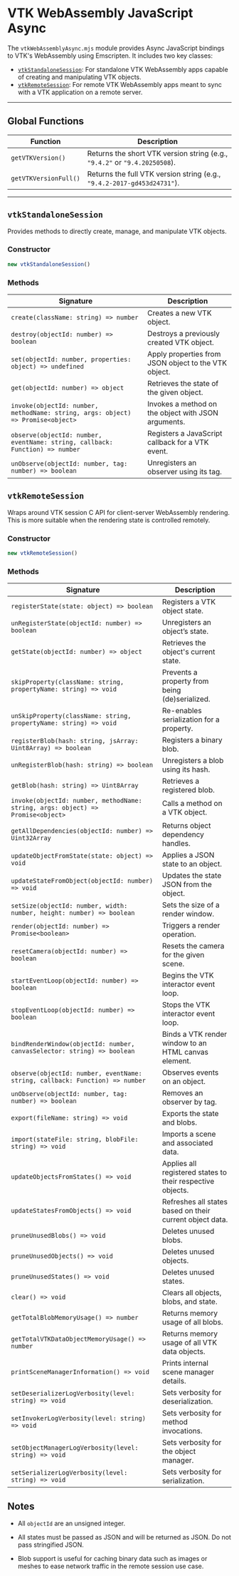 # VTK WebAssembly JavaScript Async

The `vtkWebAssemblyAsync.mjs` module provides Async JavaScript bindings to VTK's WebAssembly using Emscripten. It includes two key classes:

- [`vtkStandaloneSession`](#vtkStandaloneSession): For standalone VTK WebAssembly apps capable of creating and manipulating VTK objects.
- [`vtkRemoteSession`](#vtkRemoteSession): For remote VTK WebAssembly apps meant to sync with a VTK application on a remote server.

---

## Global Functions

| Function | Description |
|---------|-------------|
| `getVTKVersion()` | Returns the short VTK version string (e.g., `"9.4.2"` or `"9.4.20250508`). |
| `getVTKVersionFull()` | Returns the full VTK version string (e.g., `"9.4.2-2017-gd453d24731"`). |

---

## `vtkStandaloneSession`

Provides methods to directly create, manage, and manipulate VTK objects.

### Constructor
```js
new vtkStandaloneSession()
```

### Methods
| Signature                                                                      | Description                                         |
|--------------------------------------------------------------------------------|-----------------------------------------------------|
| `create(className: string) => number`                                          | Creates a new VTK object.                           |
| `destroy(objectId: number) => boolean`                                         | Destroys a previously created VTK object.           |
| `set(objectId: number, properties: object) => undefined`                       | Apply properties from JSON object to the VTK object.|
| `get(objectId: number) => object`                                              | Retrieves the state of the given object.            |
| `invoke(objectId: number, methodName: string, args: object) => Promise<object>`| Invokes a method on the object with JSON arguments. |
| `observe(objectId: number, eventName: string, callback: Function) => number`   | Registers a JavaScript callback for a VTK event.    |
| `unObserve(objectId: number, tag: number) => boolean`                          | Unregisters an observer using its tag.              |

## `vtkRemoteSession`

Wraps around VTK session C API for client-server WebAssembly rendering. This is more suitable when the rendering state is controlled remotely.

### Constructor
```js
new vtkRemoteSession()
```

### Methods
| Signature                                                                      | Description                                                |
|--------------------------------------------------------------------------------|------------------------------------------------------------|
| `registerState(state: object) => boolean`                                      | Registers a VTK object state.                              |
| `unRegisterState(objectId: number) => boolean`                                 | Unregisters an object’s state.                             |
| `getState(objectId: number) => object`                                         | Retrieves the object's current state.                      |
| `skipProperty(className: string, propertyName: string) => void`                | Prevents a property from being (de)serialized.             |
| `unSkipProperty(className: string, propertyName: string) => void`              | Re-enables serialization for a property.                   |
| `registerBlob(hash: string, jsArray: Uint8Array) => boolean`                   | Registers a binary blob.                                   |
| `unRegisterBlob(hash: string) => boolean`                                      | Unregisters a blob using its hash.                         |
| `getBlob(hash: string) => Uint8Array`                                          | Retrieves a registered blob.                               |
| `invoke(objectId: number, methodName: string, args: object) => Promise<object>`| Calls a method on a VTK object.                            |
| `getAllDependencies(objectId: number) => Uint32Array`                          | Returns object dependency handles.                         |
| `updateObjectFromState(state: object) => void`                                 | Applies a JSON state to an object.                         |
| `updateStateFromObject(objectId: number) => void`                              | Updates the state JSON from the object.                    |
| `setSize(objectId: number, width: number, height: number) => boolean`          | Sets the size of a render window.                          |
| `render(objectId: number) => Promise<boolean>`                                 | Triggers a render operation.                               |
| `resetCamera(objectId: number) => boolean`                                     | Resets the camera for the given scene.                     |
| `startEventLoop(objectId: number) => boolean`                                  | Begins the VTK interactor event loop.                      |
| `stopEventLoop(objectId: number) => boolean`                                   | Stops the VTK interactor event loop.                       |
| `bindRenderWindow(objectId: number, canvasSelector: string) => boolean`        | Binds a VTK render window to an HTML canvas element.       |
| `observe(objectId: number, eventName: string, callback: Function) => number`   | Observes events on an object.                              |
| `unObserve(objectId: number, tag: number) => boolean`                          | Removes an observer by tag.                                |
| `export(fileName: string) => void`                                             | Exports the state and blobs.                               |
| `import(stateFile: string, blobFile: string) => void`                          | Imports a scene and associated data.                       |
| `updateObjectsFromStates() => void`                                            | Applies all registered states to their respective objects. |
| `updateStatesFromObjects() => void`                                            | Refreshes all states based on their current object data.   |
| `pruneUnusedBlobs() => void`                                                   | Deletes unused blobs.                                      |
| `pruneUnusedObjects() => void`                                                 | Deletes unused objects.                                    |
| `pruneUnusedStates() => void`                                                  | Deletes unused states.                                     |
| `clear() => void`                                                              | Clears all objects, blobs, and state.                      |
| `getTotalBlobMemoryUsage() => number`                                          | Returns memory usage of all blobs.                         |
| `getTotalVTKDataObjectMemoryUsage() => number`                                 | Returns memory usage of all VTK data objects.              |
| `printSceneManagerInformation() => void`                                       | Prints internal scene manager details.                     |
| `setDeserializerLogVerbosity(level: string) => void`                           | Sets verbosity for deserialization.                        |
| `setInvokerLogVerbosity(level: string) => void`                                | Sets verbosity for method invocations.                     |
| `setObjectManagerLogVerbosity(level: string) => void`                          | Sets verbosity for the object manager.                     |
| `setSerializerLogVerbosity(level: string) => void`                             | Sets verbosity for serialization.                          |

## Notes

- All `objectId` are an unsigned integer.

- All states must be passed as JSON and will be returned as JSON. Do not pass stringified JSON.

- Blob support is useful for caching binary data such as images or meshes to ease network traffic in the remote session use case.
